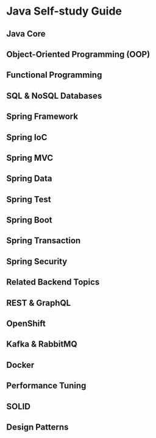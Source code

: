 # Java Self-study Guide

## Java Core

## Object-Oriented Programming (OOP)

## Functional Programming

## SQL & NoSQL Databases

## Spring Framework

## Spring IoC

## Spring MVC

## Spring Data

## Spring Test

## Spring Boot

## Spring Transaction

## Spring Security

## Related Backend Topics

## REST & GraphQL

## OpenShift

## Kafka & RabbitMQ

## Docker

## Performance Tuning

## SOLID

## Design Patterns